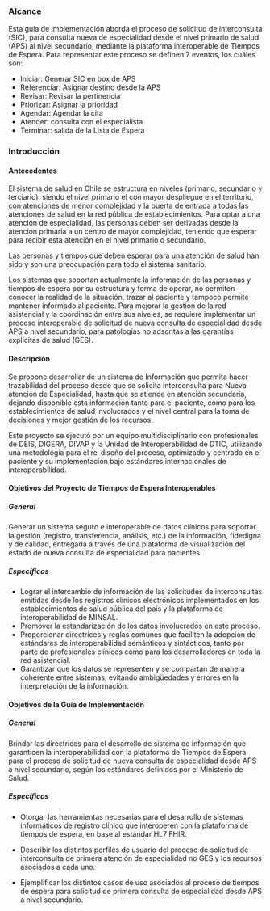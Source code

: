### Alcance

Esta guía de implementación aborda el proceso de solicitud de interconsulta (SIC), para
consulta nueva de especialidad desde el nivel primario de salud (APS) al nivel secundario,
mediante la plataforma interoperable de Tiempos de Espera.
Para representar este proceso se definen 7 eventos, los cuáles son:

 - Iniciar: Generar SIC en box de APS
 - Referenciar: Asignar destino desde la APS
 - Revisar: Revisar la pertinencia
 - Priorizar: Asignar la prioridad
 - Agendar: Agendar la cita
 - Atender: consulta con el especialista
 - Terminar: salida de la Lista de Espera


### Introducción

#### Antecedentes
    
  El sistema de salud en Chile se estructura en niveles (primario, secundario y 
  terciario), siendo el nivel primario el con mayor despliegue en el territorio, 
  con atenciones de menor
  complejidad y la puerta de entrada a todas las atenciones de salud en la red
  pública de establecimientos. Para optar a una atención de especialidad, las 
  personas deben ser
  derivadas desde la atención primaria a un centro de mayor complejidad, teniendo
  que esperar para recibir esta atención en el nivel primario o secundario. 
  
  Las personas y tiempos que deben esperar para una atención de salud han sido y 
  son una preocupación para todo el sistema sanitario.

  Los sistemas que soportan actualmente la información de las personas y tiempos 
  de espera por su estructura y forma de operar, no permiten conocer la realidad 
  de la situación, trazar al paciente y tampoco permite mantener informado al
  paciente. Para mejorar la gestión de la red asistencial y la coordinación entre 
  sus niveles, se requiere implementar un proceso interoperable de solicitud de
  nueva consulta de especialidad desde APS a nivel secundario, para patologías no
  adscritas a las garantías explícitas de salud (GES).

#### Descripción
    
  Se propone desarrollar de un sistema de Información que permita hacer
  trazabilidad del proceso desde que se solicita interconsulta para Nueva
  atención de Especialidad, hasta que se atiende en atención secundaria, dejando
  disponible esta información tanto para el paciente, como para los 
  establecimientos de salud involucrados y el nivel central para la toma de 
  decisiones y mejor gestión de los recursos.
  
  Este proyecto se ejecutó por un equipo multidisciplinario con profesionales de 
  DEIS, DIGERA, DIVAP y la Unidad de Interoperabilidad de DTIC, utilizando una 
  metodología para el re-diseño del proceso, optimizado y centrado en el paciente
  y su implementación bajo estándares internacionales de interoperabilidad.
  
#### Objetivos del Proyecto de Tiempos de Espera Interoperables
  
##### General

  Generar un sistema seguro e interoperable de datos clínicos para soportar la 
  gestión (registro, transferencia, análisis, etc.) de la información, fidedigna 
  y de calidad, entregada a través de una plataforma de visualización del estado 
  de nueva consulta de especialidad para pacientes.
    
##### Específicos

  - Lograr el intercambio de información de las solicitudes de interconsultas
  emitidas desde los registros clínicos electrónicos implementados en los
  establecimientos de salud pública del país y la plataforma de interoperabilidad
  de MINSAL.
  - Promover la estandarización de los datos involucrados en este proceso.
  - Proporcionar directrices y reglas comunes que faciliten la adopción de
  estándares de interoperabilidad semánticos y sintácticos, tanto por parte de
  profesionales clínicos como para los desarrolladores en toda la red
  asistencial.
  - Garantizar que los datos se representen y se compartan de manera coherente
  entre sistemas, evitando ambigüedades y errores en la interpretación de la
  información.

#### Objetivos de la Guía de Implementación
 
##### General

  Brindar las directrices para el desarrollo de sistema de información que
  garanticen la interoperabilidad con la plataforma de Tiempos de Espera para el
  proceso de solicitud de nueva consulta de especialidad desde APS a nivel
  secundario, según los estándares definidos por el Ministerio de Salud.

##### Específicos
  - Otorgar las herramientas necesarias para el desarrollo de sistemas informáticos de
  registro clínico que interoperen con la plataforma de tiempos de espera, en base al
  estándar HL7 FHIR.
  - Describir los distintos perfiles de usuario del proceso de solicitud de interconsulta de
  primera atención de especialidad no GES y los recursos asociados a cada uno.
  
  - Ejemplificar los distintos casos de uso asociados al proceso de tiempos de espera para
  solicitud de primera consulta de especialidad desde APS a nivel secundario.